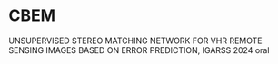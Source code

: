 # CBEM
UNSUPERVISED STEREO MATCHING NETWORK FOR VHR REMOTE SENSING IMAGES BASED ON ERROR PREDICTION, IGARSS 2024 oral

